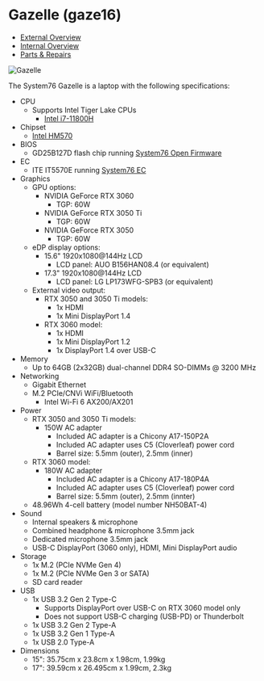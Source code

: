 # Gazelle (gaze16)

- [External Overview](./external-overview.md)
- [Internal Overview](./internal-overview.md)
- [Parts & Repairs](./repairs.md)

![Gazelle](./img/gaze16.webp)

The System76 Gazelle is a laptop with the following specifications:

- CPU
    - Supports Intel Tiger Lake CPUs
        - [Intel i7-11800H](https://ark.intel.com/content/www/us/en/ark/products/213803/intel-core-i7-11800h-processor-24m-cache-up-to-4-60-ghz.html)
- Chipset
    - [Intel HM570](https://ark.intel.com/content/www/us/en/ark/products/213683/intel-hm570-chipset.html)
- BIOS
    - GD25B127D flash chip running [System76 Open Firmware](https://github.com/system76/firmware-open)
- EC
    - ITE IT5570E running [System76 EC](https://github.com/system76/ec)
- Graphics
    - GPU options:
        - NVIDIA GeForce RTX 3060
            - TGP: 60W
        - NVIDIA GeForce RTX 3050 Ti
            - TGP: 60W
        - NVIDIA GeForce RTX 3050
            - TGP: 60W
    - eDP display options:
        - 15.6" 1920x1080@144Hz LCD
            - LCD panel: AUO B156HAN08.4 (or equivalent)
        - 17.3" 1920x1080@144Hz LCD
            - LCD panel: LG LP173WFG-SPB3 (or equivalent)
    - External video output:
        - RTX 3050 and 3050 Ti models:
            - 1x HDMI
            - 1x Mini DisplayPort 1.4
        - RTX 3060 model:
            - 1x HDMI
            - 1x Mini DisplayPort 1.2
            - 1x DisplayPort 1.4 over USB-C
- Memory
    - Up to 64GB (2x32GB) dual-channel DDR4 SO-DIMMs @ 3200 MHz
- Networking
    - Gigabit Ethernet
    - M.2 PCIe/CNVi WiFi/Bluetooth
        - Intel Wi-Fi 6 AX200/AX201
- Power
    - RTX 3050 and 3050 Ti models:
        - 150W AC adapter
            - Included AC adapter is a Chicony A17-150P2A
            - Included AC adapter uses C5 (Cloverleaf) power cord
            - Barrel size: 5.5mm (outer), 2.5mm (inner)
    - RTX 3060 model:
        - 180W AC adapter
            - Included AC adapter is a Chicony A17-180P4A
            - Included AC adapter uses C5 (Cloverleaf) power cord
            - Barrel size: 5.5mm (outer), 2.5mm (innter)
    - 48.96Wh 4-cell battery (model number NH50BAT-4)
- Sound
    - Internal speakers & microphone
    - Combined headphone & microphone 3.5mm jack
    - Dedicated microphone 3.5mm jack
    - USB-C DisplayPort (3060 only), HDMI, Mini DisplayPort audio
- Storage
    - 1x M.2 (PCIe NVMe Gen 4)
    - 1x M.2 (PCIe NVMe Gen 3 or SATA)
    - SD card reader
- USB
    - 1x USB 3.2 Gen 2 Type-C
        - Supports DisplayPort over USB-C on RTX 3060 model only
        - Does not support USB-C charging (USB-PD) or Thunderbolt
    - 1x USB 3.2 Gen 2 Type-A
    - 1x USB 3.2 Gen 1 Type-A
    - 1x USB 2.0 Type-A
- Dimensions
    - 15": 35.75cm x 23.8cm x 1.98cm, 1.99kg
    - 17": 39.59cm x 26.495cm x 1.99cm, 2.3kg
